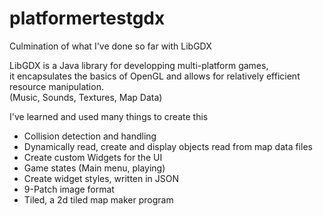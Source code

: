 # platformertestgdx
Culmination of what I've done so far with LibGDX

LibGDX is a Java library for developping multi-platform games,  
it encapsulates the basics of OpenGL and allows for relatively efficient resource manipulation.  
(Music, Sounds, Textures, Map Data)

I've learned and used many things to create this
- Collision detection and handling
- Dynamically read, create and display objects read from map data files
- Create custom Widgets for the UI
- Game states (Main menu, playing)
- Create widget styles, written in JSON
- 9-Patch image format
- Tiled, a 2d tiled map maker program
